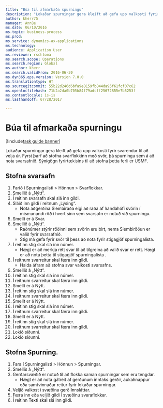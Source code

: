 ```yaml
--- 
title: "Búa til afmarkaða spurningu"
description: "Lokaðar spurningar gera kleift að gefa upp valkosti fyrir svarendur til að velja úr."
author: kherr75
manager: AnnBe
ms.date: 06/10/2016
ms.topic: business-process
ms.prod: 
ms.service: dynamics-ax-applications
ms.technology: 
audience: Application User
ms.reviewer: rschloma
ms.search.scope: Operations
ms.search.region: Global
ms.author: kherr
ms.search.validFrom: 2016-06-30
ms.dyn365.ops.version: Version 7.0.0
ms.translationtype: HT
ms.sourcegitcommit: 55b22d246d6bfa9e8159fb844da95f61fcf07c62
ms.openlocfilehash: 71b2a2da0b705b84f79adcff25672855e7b5253f
ms.contentlocale: is-is
ms.lasthandoff: 07/28/2017

---
```

# <a name="create-a-closed-ended-question"></a>Búa til afmarkaða spurningu

[!include[task guide banner](../../includes/task-guide-banner.md)]

Lokaðar spurningar gera kleift að gefa upp valkosti fyrir svarendur til að velja úr. Fyrst þarf að stofna svarflokkinn með svör, þá spurningu sem á að nota svarsafnið. Sýnigögn fyrirtækisins til að stofna þetta ferli er USMF.


## <a name="create-an-answer-group"></a>Stofna svarsafn
1. Farið í Spurningalisti > Hönnun > Svarflokkar.
2. Smellið á „Nýtt“.
3. Í reitinn svarsafn skal slá inn gildi.
4. Sláið inn gildi í reitnum „Lýsing“.
    * Nota aðgerðina Slembiraða eigi að raða af handahófi svörin í mismunandi röð í hvert sinn sem svarsafn er notuð við spurningu.  
5. Smellt er á Svar.
6. Smellið á „Nýtt“.
    * Raðnúmer stýrir röðinni sem svörin eru birt, nema Slembiröðun er valið fyrir svarsafnið.  
    * Stig má gefa fyrir svör til þess að nota fyrir stigagjöf spurningalista.  
7. Í reitinn stig skal slá inn númer.
    * Hægt er að merkja rétt svar til að tilgreina að valið svar er rétt. Hægt er að nota þetta til stigagjöf spurningalista .  
8. Í reitnum svarreitur skal færa inn gildi.
    * Halda áfram að stofna svar valkosti svarsafns.  
9. Smellið á „Nýtt“.
10. Í reitinn stig skal slá inn númer.
11. Í reitnum svarreitur skal færa inn gildi.
12. Smellt er á Nýtt.
13. Í reitinn stig skal slá inn númer.
14. Í reitnum svarreitur skal færa inn gildi.
15. Smellt er á Nýtt.
16. Í reitinn stig skal slá inn númer.
17. Í reitnum svarreitur skal færa inn gildi.
18. Smellt er á Nýtt.
19. Í reitinn stig skal slá inn númer.
20. Í reitnum svarreitur skal færa inn gildi.
21. Lokið síðunni.
22. Lokið síðunni.

## <a name="create-the-question"></a>Stofna Spurning.
1. Fara í Spurningalisti > Hönnun > Spurningar.
2. Smellið á „Nýtt“.
3. Gerðarsvæðið er notuð til að flokka saman spurningar sem eru tengdar.
    * Hægt er að nota gátreit af gerðunum inntaks gerðir, aukahnappur eða samtvinnaður reitur fyrir lokaðar spurningar.  
4. Veljið valkost í svæðinu gerð Innsláttar.
5. Færa inn eða veljið gildi í svæðinu svaraflokkar.
6. Í reitinn Texti skal slá inn gildi.


